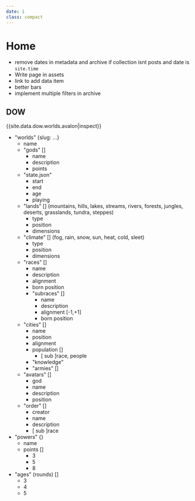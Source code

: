 ```yaml
---
date: 1
class: compact
---
```


Home
====

- remove dates in metadata and archive if collection isnt posts and date is `site.time`
- Write page in assets
- link to add data item
- better bars
- implement multiple filters in archive

DOW
---

{{site.data.dow.worlds.avalon|inspect}}

- "worlds" {slug: ...}
  - name
  - "gods" []
    - name
    - description
    - points
  - "state.json"
    - start
    - end
    - age
    - playing
  - "lands" [] (mountains, hills, lakes, streams, rivers, forests, jungles, deserts, grasslands, tundra, steppes)
    - type
    - position
    - dimensions
  - "climate" [] (fog, rain, snow, sun, heat, cold, sleet)
    - type
    - position
    - dimensions
  - "races" []
    - name
    - description
    - alignment
    - born position
    - "subraces" []
      - name
      - description
      - alignment [-1,+1]
      - born position
  - "cities" []
    - name
    - position
    - alignment
    - population []
      - [ sub ]race, people
    - "knowledge"
    - "armies" []
  - "avatars" []
    - god
    - name
    - description
    - position
  - "order" []
    - creator
    - name
    - description
    - [ sub ]race
- "powers" {}
  - name
  - points []
    - 3
    - 5
    - 8
- "ages" (rounds) []
  - 3
  - 4
  - 5